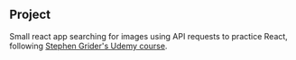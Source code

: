 ## Project

Small react app searching for images using API requests to practice React, following [Stephen Grider's Udemy course](https://www.udemy.com/course/react-redux/).
